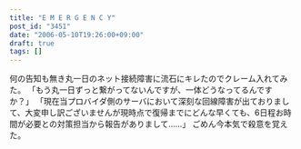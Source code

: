 ```yaml
---
title: "E M E R G E N C Y"
post_id: "3451"
date: "2006-05-10T19:26:00+09:00"
draft: true
tags: []
---
```



何の告知も無き丸一日のネット接続障害に流石にキレたのでクレーム入れてみた。 「もう丸一日ずっと繋がってないんですが、一体どうなってるんですか？」 「現在当プロバイダ側のサーバにおいて深刻な回線障害が出ておりまして、大変申し訳ございませんが現時点で復帰までにどんな早くても、6日程お時間が必要との対策担当から報告がありまして……」  ごめん今本気で殺意を覚えた。
